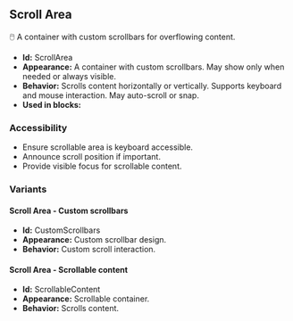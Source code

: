## Scroll Area
🖱️ A container with custom scrollbars for overflowing content.
- **Id:** ScrollArea
- **Appearance:** A container with custom scrollbars. May show only when needed or always visible.
- **Behavior:** Scrolls content horizontally or vertically. Supports keyboard and mouse interaction. May auto-scroll or snap.
- **Used in blocks:**
### Accessibility
- Ensure scrollable area is keyboard accessible.
- Announce scroll position if important.
- Provide visible focus for scrollable content.

### Variants
#### Scroll Area - **Custom scrollbars**
- **Id:** CustomScrollbars
- **Appearance:** Custom scrollbar design.
- **Behavior:** Custom scroll interaction.
#### Scroll Area - **Scrollable content**
- **Id:** ScrollableContent
- **Appearance:** Scrollable container.
- **Behavior:** Scrolls content.
